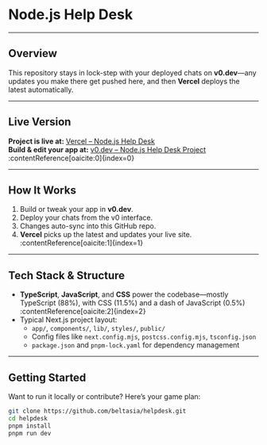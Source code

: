 # Node.js Help Desk

---

##  Overview

This repository stays in lock-step with your deployed chats on **v0.dev**—any updates you make there get pushed here, and then **Vercel** deploys the latest automatically.

---

##  Live Version

**Project is live at:** [Vercel – Node.js Help Desk](https://vercel.com/mellisas-projects-b938dd2d/v0-node-js-help-desk)  
**Build & edit your app at:** [v0.dev – Node.js Help Desk Project](https://v0.dev/chat/projects/O3yr17if8GV)  
:contentReference[oaicite:0]{index=0}

---

##  How It Works

1. Build or tweak your app in **v0.dev**.  
2. Deploy your chats from the v0 interface.  
3. Changes auto-sync into this GitHub repo.  
4. **Vercel** picks up the latest and updates your live site.  
:contentReference[oaicite:1]{index=1}

---

##  Tech Stack & Structure

- **TypeScript**, **JavaScript**, and **CSS** power the codebase—mostly TypeScript (88%), with CSS (11.5%) and a dash of JavaScript (0.5%)  
:contentReference[oaicite:2]{index=2}
- Typical Next.js project layout:
  - `app/`, `components/`, `lib/`, `styles/`, `public/`
  - Config files like `next.config.mjs`, `postcss.config.mjs`, `tsconfig.json`
  - `package.json` and `pnpm-lock.yaml` for dependency management

---

##  Getting Started

Want to run it locally or contribute? Here’s your game plan:

```bash
git clone https://github.com/beltasia/helpdesk.git
cd helpdesk
pnpm install
pnpm run dev
